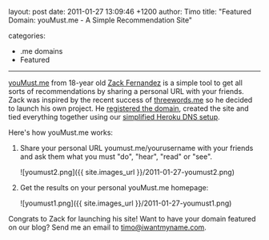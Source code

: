 layout: post
date: 2011-01-27 13:09:46 +1200
author: Timo
title: "Featured Domain: youMust.me - A Simple Recommendation Site"

categories:
  - .me domains
  - Featured

----

[youMust.me](http://archived.link/http://youmust.me) from 18-year old [Zack Fernandez](https://twitter.com/#!/zackfern) is a simple tool to get all sorts of recommendations by sharing a personal URL with your friends. Zack was inspired by the recent success of [threewords.me](http://threewords.me) so he decided to launch his own project. He [registered the domain](https://iwantmyname.com), created the site and tied everything together using our [simplified Heroku DNS setup](https://iwantmyname.com/services/developer/heroku-cloud-hosting-custom-domain).

Here's how youMust.me works:

1. Share your personal URL youmust.me/yourusername with your friends and ask them what you must "do", "hear", "read" or "see".

   ![youmust2.png]({{ site.images_url }}/2011-01-27-youmust2.png)

2. Get the results on your personal youMust.me homepage:

   ![youmust1.png]({{ site.images_url }}/2011-01-27-youmust1.png)

Congrats to Zack for launching his site! Want to have your domain featured on our blog? Send me an email to [timo@iwantmyname.com](mailto:timo@iwantmyname.com).

